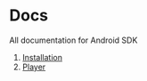 # Docs
All documentation for Android SDK

1. [Installation](https://github.com/dotstudiopro/Docs/blob/master/Android/installation.md)
2. [Player](https://github.com/dotstudiopro/Docs/blob/master/Android/player.md)
